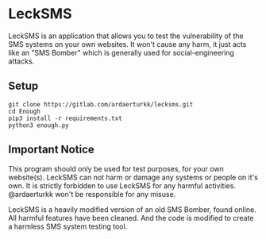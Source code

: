 # LeckSMS

LeckSMS is an application that allows you to test the vulnerability of the SMS systems on your own websites.
It won't cause any harm, it just acts like an "SMS Bomber" which is generally used for social-engineering attacks.


<h2>Setup</h2>

```console
git clone https://gitlab.com/ardaerturkk/lecksms.git
cd Enough
pip3 install -r requirements.txt
python3 enough.py
```
<h2>Important Notice</h2>

This program should only be used for test purposes, for your own website(s).
LeckSMS can not harm or damage any systems or people on it's own.
It is strictly forbidden to use LeckSMS for any harmful activities.
@ardaerturkk won't be responsible for any misuse.

LeckSMS is a heavily modified version of an old SMS Bomber, found online. All harmful features have been cleaned. And the code is modified to create a harmless SMS system testing tool.
